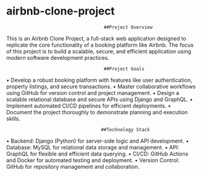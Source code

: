 # airbnb-clone-project
                                        ##Project Overview

This is an Airbnb Clone Project, a full-stack web application designed to replicate the core functionality of a booking platform like Airbnb. The focus of this project is 
to build a scalable, secure, and efficient application using modern software development practices. 

                                        ##Project Goals
   •	Develop a robust booking platform with features like user authentication, property listings, and secure transactions.
   •	Master collaborative workflows using GitHub for version control and project management.
   •	Design a scalable relational database and secure APIs using Django and GraphQL.
   •	Implement automated CI/CD pipelines for efficient deployments.
   •	Document the project thoroughly to demonstrate planning and execution skills.
   
                                       ##Technology Stack
   •	Backend: Django (Python) for server-side logic and API development.
   •	Database: MySQL for relational data storage and management.
   •	API: GraphQL for flexible and efficient data querying.
   •	CI/CD: GitHub Actions and Docker for automated testing and deployment.
   •	Version Control: GitHub for repository management and collaboration.


